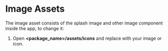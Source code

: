# Image Assets



The image asset consists of the splash image and other image component inside the app, to change it:

1. Open **\<package\_name>/assets/icons** and replace with your image or icon.

